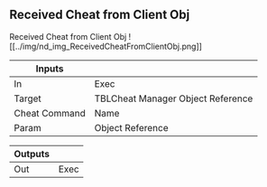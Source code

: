## Received Cheat from Client Obj
Received Cheat from Client Obj
![[../img/nd_img_ReceivedCheatFromClientObj.png]]

|Inputs||
|--|--|
| In | Exec |
| Target | TBLCheat Manager Object Reference |
| Cheat Command | Name |
| Param | Object Reference |

|Outputs||
|--|--|
| Out | Exec |
